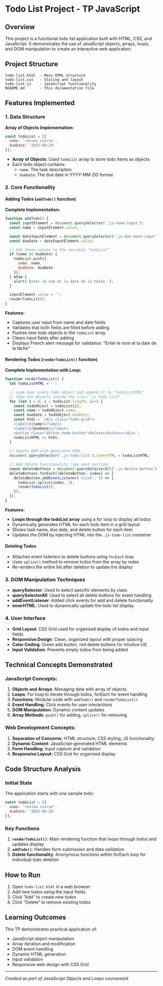 # Todo List Project - TP JavaScript

## Overview
This project is a functional todo list application built with HTML, CSS, and JavaScript. It demonstrates the use of JavaScript objects, arrays, loops, and DOM manipulation to create an interactive web application.

## Project Structure
```
todo-list.html  - Main HTML structure
todo-list.css   - Styling and layout
todo-list.js    - JavaScript functionality
README.md       - This documentation file
```

## Features Implemented

### 1. Data Structure

**Array of Objects Implementation:**
```javascript
const todoList = [{
  name: 'review course',
  dueDate: '2025-09-29'
}];
```

- **Array of Objects**: Used `todoList` array to store todo items as objects
- Each todo object contains:
  - `name`: The task description
  - `dueDate`: The due date in YYYY-MM-DD format

### 2. Core Functionality

#### Adding Todos (`addTodo()` function)

**Complete Implementation:**
```javascript
function addTodo() {
  const inputElement = document.querySelector('.js-name-input');
  const name = inputElement.value;

  const dateInputElement = document.querySelector('.js-due-date-input');
  const dueDate = dateInputElement.value;

  // Add these values to the variable "todoList"
  if (name && dueDate) {
    todoList.push({
      name: name,
      dueDate: dueDate
    });
  } else {
    alert('Enter le nom et la date de la tâche.');
  }

  inputElement.value = '';
  renderTodoList();
}
```

**Features:**
- Captures user input from name and date fields
- Validates that both fields are filled before adding
- Pushes new todo objects to the `todoList` array
- Clears input fields after adding
- Displays French alert message for validation: "Enter le nom et la date de la tâche"

#### Rendering Todos (`renderTodoList()` function)

**Complete Implementation with Loop:**
```javascript
function renderTodoList() {
  let todoListHTML = '';

  // Loop over every toDo object and append it to "todoListHTML"
  // Show the objects inside the class "js-todo-list"
  for (let i = 0; i < todoList.length; i++) {
    const todoObject = todoList[i];
    const name = todoObject.name;
    const dueDate = todoObject.dueDate;
    const html = `<div class="todo-grid">
    <label>${name}</label>
    <label>${dueDate}</label>
    <button class="delete-todo-button">Delete</button></div>`;
    todoListHTML += html;
  }
  
  // Update DOM with generated HTML
  document.querySelector('.js-todo-list').innerHTML = todoListHTML;

  // Add delete functionality (see next section)
  const deleteButtons = document.querySelectorAll('.js-delete-button');
  deleteButtons.forEach((deleteButton, index) => {
    deleteButton.addEventListener('click', () => {
      todoList.splice(index, 1);
      renderTodoList();
    });
  });
}
```

**Features:**
- **Loops through the todoList array** using a for loop to display all todos
- Dynamically generates HTML for each todo item in a grid layout
- Shows task name, due date, and delete button for each item
- Updates the DOM by injecting HTML into the `.js-todo-list` container

#### Deleting Todos
- Attaches event listeners to delete buttons using `forEach` loop
- Uses `splice()` method to remove todos from the array by index
- Re-renders the entire list after deletion to update the display

### 3. DOM Manipulation Techniques
- **querySelector**: Used to select specific elements by class
- **querySelectorAll**: Used to select all delete buttons for event handling
- **addEventListener**: Added click events for add and delete functionality
- **innerHTML**: Used to dynamically update the todo list display

### 4. User Interface
- **Grid Layout**: CSS Grid used for organized display of todos and input fields
- **Responsive Design**: Clean, organized layout with proper spacing
- **Color Coding**: Green add button, red delete buttons for intuitive UX
- **Input Validation**: Prevents empty todos from being added

## Technical Concepts Demonstrated

### JavaScript Concepts:
1. **Objects and Arrays**: Managing data with array of objects
2. **Loops**: For loop to iterate through todos, forEach for event handling
3. **Functions**: Modular code with `addTodo()` and `renderTodoList()`
4. **Event Handling**: Click events for user interactions
5. **DOM Manipulation**: Dynamic content updates
6. **Array Methods**: `push()` for adding, `splice()` for removing

### Web Development Concepts:
1. **Separation of Concerns**: HTML structure, CSS styling, JS functionality
2. **Dynamic Content**: JavaScript-generated HTML elements
3. **Form Handling**: Input capture and validation
4. **Responsive Layout**: CSS Grid for organized display

## Code Structure Analysis

### Initial State
The application starts with one sample todo:
```javascript
const todoList = [{
  name: 'review course',
  dueDate: '2025-09-29'
}];
```

### Key Functions
1. **`renderTodoList()`**: Main rendering function that loops through todos and updates display
2. **`addTodo()`**: Handles form submission and data validation
3. **Delete functionality**: Anonymous functions within forEach loop for individual todo deletion

## How to Run
1. Open `todo-list.html` in a web browser
2. Add new todos using the input fields
3. Click "Add" to create new todos
4. Click "Delete" to remove existing todos

## Learning Outcomes
This TP demonstrates practical application of:
- JavaScript object manipulation
- Array iteration and modification
- DOM event handling
- Dynamic HTML generation
- Input validation
- Responsive web design with CSS Grid

---
*Created as part of JavaScript Objects and Loops coursework*
